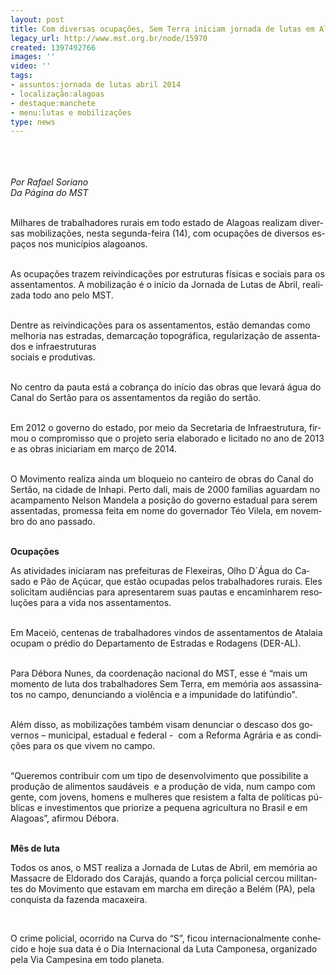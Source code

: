 ```yaml
---
layout: post
title: Com diversas ocupações, Sem Terra iniciam jornada de lutas em Alagoas
legacy_url: http://www.mst.org.br/node/15970
created: 1397492766
images: ''
video: ''
tags:
- assuntos:jornada de lutas abril 2014
- localização:alagoas
- destaque:manchete
- menu:lutas e mobilizações
type: news
---
```

<p class="MsoNormal"><em><span lang="PT-BR"><br><br><br>Por Rafael Soriano<br></span></em><em><span lang="PT-BR">Da Página do MST</span></em><span lang="PT-BR">&nbsp;<o:p></o:p></span></p><p class="MsoNormal"><span lang="PT-BR"><br>Milhares de trabalhadores rurais em todo estado de Alagoas realizam diversas mobilizações, nesta segunda-feira (14), com ocupações de diversos espaços nos municípios alagoanos.<o:p></o:p></span></p><p class="MsoNormal"><span lang="PT-BR"><br>As ocupações trazem reivindicações por estruturas físicas e sociais para os assentamentos. A mobilização é o início da Jornada de Lutas de Abril, realizada todo ano pelo MST.<o:p></o:p></span></p><p class="MsoNormal"><span lang="PT-BR"><br>Dentre as reivindicações para os assentamentos, estão demandas como melhoria nas estradas, demarcação topográfica, regularização de assentados e infraestruturas <br>sociais e produtivas. <o:p></o:p></span></p><p class="MsoNormal"><span lang="PT-BR"><br>No centro da pauta está a cobrança do início das obras que levará água do Canal do Sertão para os assentamentos da região do sertão. <o:p></o:p></span></p><p class="MsoNormal"><span lang="PT-BR"><br>Em 2012 o governo do estado, por meio da Secretaria de Infraestrutura, firmou o compromisso que o projeto seria elaborado e licitado no ano de 2013 e as obras iniciariam em março de 2014.<o:p></o:p></span></p><p class="MsoNormal"><span lang="PT-BR"><br>O Movimento realiza ainda um bloqueio no canteiro de obras do Canal do Sertão, na cidade de Inhapi. Perto dali, mais de 2000 famílias aguardam no acampamento Nelson Mandela a posição do governo estadual para serem assentadas, promessa feita em nome do governador Téo Vilela, em novembro do ano passado.<o:p></o:p></span></p><p class="MsoNormal"><span lang="PT-BR"><br><strong>Ocupações</strong><o:p></o:p></span></p><p class="MsoNormal"><span lang="PT-BR">As atividades iniciaram nas prefeituras de Flexeiras, Olho D´Água do Casado e Pão de Açúcar, que estão ocupadas pelos trabalhadores rurais. Eles solicitam audiências para apresentarem suas pautas e encaminharem resoluções para a vida nos assentamentos.<o:p></o:p></span></p><p class="MsoNormal"><span lang="PT-BR"><br>Em Maceió, centenas de trabalhadores vindos de assentamentos de Atalaia ocupam o prédio do Departamento de Estradas e Rodagens (DER-AL).<o:p></o:p></span></p><p class="MsoNormal"><span lang="PT-BR"><br>Para Débora Nunes, da coordenação nacional do MST, esse é “mais um momento de luta dos trabalhadores Sem Terra, em memória aos assassinatos no campo, denunciando a violência e a impunidade do latifúndio".<o:p></o:p></span></p><p class="MsoNormal"><span lang="PT-BR"><br>Além disso, as mobilizações também visam denunciar o descaso dos governos – municipal, estadual e federal -&nbsp; com a Reforma Agrária e as condições para os que vivem no campo. <o:p></o:p></span></p><p class="MsoNormal"><span lang="PT-BR"><br>“Queremos contribuir com um tipo de desenvolvimento que possibilite a produção de alimentos saudáveis&nbsp; e a produção de vida, num campo com gente, com jovens, homens e mulheres que resistem a falta de políticas públicas e investimentos que priorize a pequena agricultura no Brasil e em Alagoas”, afirmou Débora. <o:p></o:p></span></p><p class="MsoNormal"><strong><span lang="PT-BR"><br>Mês de luta</span></strong><span lang="PT-BR"><o:p></o:p></span></p><p class="MsoNormal"><span lang="PT-BR">Todos os anos, o MST realiza a Jornada de Lutas de Abril, em memória ao Massacre de Eldorado dos Carajás, quando a força policial cercou militantes do Movimento que estavam em marcha em direção a Belém (PA), pela conquista da fazenda macaxeira. <o:p></o:p></span></p><p>&nbsp;</p><p class="MsoNormal"><span lang="PT-BR">O crime policial, ocorrido na Curva do “S”, ficou internacionalmente conhecido e hoje sua data é o Dia Internacional da Luta Camponesa, organizado pela Via Campesina em todo planeta.<o:p></o:p></span></p>
